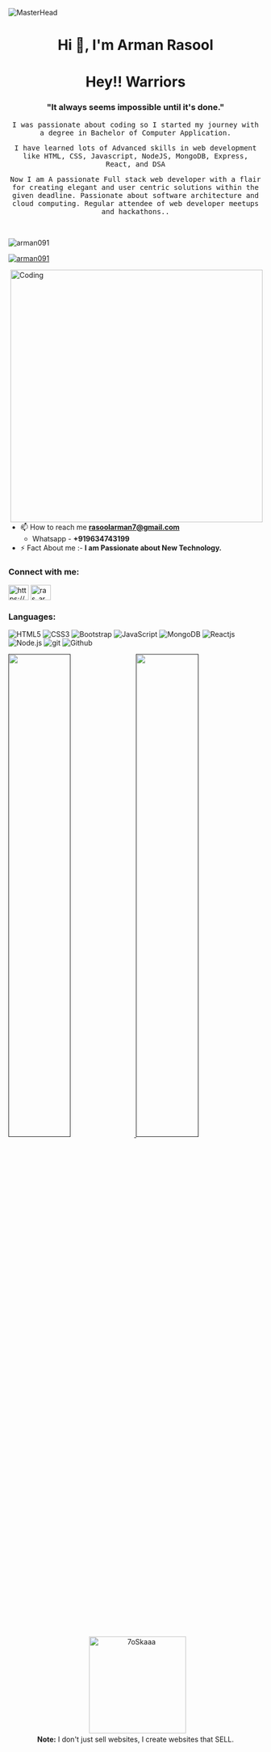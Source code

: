 ![MasterHead](https://previews.123rf.com/images/karpenkoilia/karpenkoilia1806/karpenkoilia180600011/102988806-vector-line-web-concept-for-programming-linear-web-banner-for-coding-.jpg)
<h1 align="center">Hi 👋, I'm Arman Rasool</h1>
<h1 align="center">
  <b>Hey!! Warriors</b>
</h1>

<h3 align="center" >"It always seems impossible until it's done."</h3>
<p align="center" ><samp>I was passionate about coding so  I started my journey with a degree in Bachelor of Computer Application.</samp></p>
 
<p align="center" ><samp align="center">I have learned lots of Advanced skills in web development like HTML, CSS, Javascript, NodeJS, MongoDB, Express, React, and DSA</samp></p>
<p align="center" ><samp align="center">Now I am A passionate Full stack web developer with a flair for creating elegant and user centric solutions within the given deadline. Passionate about software architecture and cloud computing. Regular attendee of web developer meetups and hackathons..</samp></p>

<br>

<p align="left"> <img src="https://komarev.com/ghpvc/?username=arman091&label=Profile%20views&color=0e75b6&style=flat&theme=gruvbox" alt="arman091" /> </p>

<p align="left"> <a href="https://github.com/ryo-ma/github-profile-trophy"><img src="https://github-profile-trophy.vercel.app/?username=arman091&theme=gruvbox"  alt="arman091" /></a> </p>
<img align="right" alt="Coding" width="500" margin-radius="20" src="https://r7q6w9z6.rocketcdn.me/career/wp-content/uploads/2021/06/2-46.gif">

- 📫 How to reach me **rasoolarman7@gmail.com**
  - Whatsapp - **+919634743199**
- ⚡ Fact About me :- **I am Passionate about New Technology.**

<h3 align="left">Connect with me:</h3>
<p align="left">
<a href="https://www.linkedin.com/in/arman-rasool-b74b04194/" target="blank"><img align="center" src="https://raw.githubusercontent.com/rahuldkjain/github-profile-readme-generator/master/src/images/icons/Social/linked-in-alt.svg" alt="https://www.linkedin.com/in/swapnil-landage-74190b15b" height="30" width="40" /></a>
<a href="https://instagram.com/ras_arman1" target="blank"><img align="center" src="https://raw.githubusercontent.com/rahuldkjain/github-profile-readme-generator/master/src/images/icons/Social/instagram.svg" alt="ras_arman1" height="30" width="40" /></a>
</p>

<h3 align="left">Languages:</h3>
<p>
<img src="https://img.shields.io/badge/HTML5-E34F26?style=for-the-badge&logo=html5&logoColor=white" alt="HTML5"/>
<img src="https://img.shields.io/badge/CSS3-1572B6?style=for-the-badge&logo=css3&logoColor=white" alt="CSS3"/>
<img src="https://img.shields.io/badge/-BootStrap-blue?style=for-badge&logo=BootStrap&logoColor=white" alt="Bootstrap" />	
<img src="https://img.shields.io/badge/JavaScript-323330?style=for-the-badge&logo=javascript&logoColor=F7DF1E" alt="JavaScript"/>
<img src="https://img.shields.io/badge/MongoDB-4EA94B?style=for-the-badge&logo=mongodb&logoColor=white" alt="MongoDB"/>
<img src="https://img.shields.io/badge/React-20232A?style=for-the-badge&logo=react&logoColor=61DAFB" alt="Reactjs" />
<img src="https://img.shields.io/badge/Node.js-339933?style=for-the-badge&logo=nodedotjs&logoColor=white" alt="Node.js" />
 <img src="https://img.shields.io/badge/Git-f44d27?style=for-the-badge&logo=git&logoColor=white" alt="git"/>
<img src="https://img.shields.io/badge/GitHub-100000?style=for-the-badge&logo=github&logoColor=white" alt="Github"/>
</p>
 
<p align="left">
  <a href="">
  <img width="49.5%" src="https://github-readme-stats.vercel.app/api?username=Arman091&show_icons=true&theme=gruvbox&hide_border=true" />
    <img width="49.5%" src="http://github-readme-streak-stats.herokuapp.com?user=Arman091&theme=gruvbox&date_format=M%20j%5B%2C%20Y%5D" />
  </a>
</p>
<p align="center">
  &nbsp;
	  <img src="https://github-readme-stats.vercel.app/api/top-langs?username=arman091&langs_count=10&show_icons=true&locale=en&layout=compact&theme=gruvbox" alt="7oSkaaa" height="192px"/>
  <br/>
  <b>Note:</b> I don't just sell websites, I create websites that SELL.
  </p>



